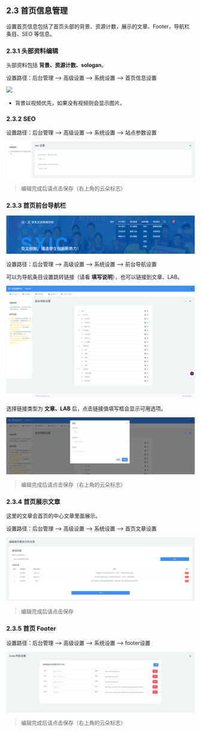 ## 2.3 首页信息管理

设置首页信息包括了首页头部的背景、资源计数，展示的文章、Footer，导航栏条目、SEO 等信息。

### 2.3.1 头部资料编辑

头部资料包括 **背景、资源计数、sologan**。

设置路径：后台管理 --> 高级设置 --> 系统设置 --> 首页信息设置

![](../../img/admin_home_head.png)

- 背景以视频优先，如果没有视频则会显示图片。

### 2.3.2 SEO

设置路径：后台管理 --> 高级设置 --> 系统设置 --> 站点参数设置

![](../img/seo.png)

>  编辑完成后请点击保存（右上角的云朵标志）

### 2.3.3 首页前台导航栏

![](../img/nav.png)

设置路径：后台管理 --> 高级设置 --> 系统设置 --> 前台导航设置

可以为导航条目设置跳转链接（请看 **填写说明**），也可以链接到文章、LAB。

![](../img/nav_settings.png)

选择链接类型为 **文章、LAB** 后，点击链接值填写框会显示可用选项。

![](../img/nav_settings3.png)

> 编辑完成后请点击保存（右上角的云朵标志）

### 2.3.4 首页展示文章

这里的文章会首页的中心文章里面展示。

设置路径：后台管理 --> 高级设置 --> 系统设置 --> 首页文章设置

![](../img/home_article.png)

> 编辑完成后请点击保存

### 2.3.5 首页 Footer

设置路径：后台管理 --> 高级设置 --> 系统设置 --> footer设置

![](../img/footer_settings.png)

> 编辑完成后请点击保存（右上角的云朵标志）